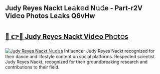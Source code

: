 ## Judy Reyes Nackt Le𝚊k𝚎d N𝚞𝚍e - Part-r2V Vid𝚎o Photos Le𝚊ks Q6vHw

# <h2><a href="http://fb54zz.evod.top/?m=Judy+Reyes+Nackt">🔗 👉🔴 Judy Reyes Nackt Vid𝚎o Ph𝚘t𝚘s</a></h2>

[![Judy Reyes Nackt N𝚞d𝚎s](https://i.imgur.com/8V9OHl7.gif)](http://fb54zz.evod.top/?m=Judy+Reyes+Nackt)
Influencer Judy Reyes Nackt recognized for their dance and lifestyle content on social platforms. Respected scientist Judy Reyes Nackt, recognized for their groundbreaking research and contributions to their field. 
